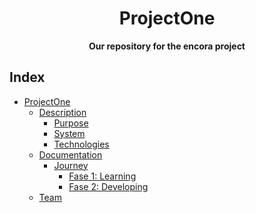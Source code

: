 <div align="center">
    <h1>ProjectOne</h1>
    <b>Our repository for the encora project</b>
</div>

## Index

-   [ProjectOne](#)
    -   [Description](#description)
        -   [Purpose](#)
        -   [System](#)
        -   [Technologies](#)
    -   [Documentation](#documentation)
        -   [Journey](#Journey)
            -   [Fase 1: Learning](#)
            -   [Fase 2: Developing](#)
    -   [Team](#team)